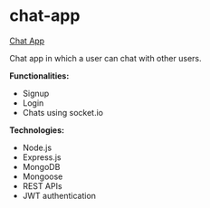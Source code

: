 # chat-app

[Chat App](https://chat-app-blik.onrender.com)

Chat app in which a user can chat with other users.

**Functionalities:**
- Signup
- Login
- Chats using socket.io

**Technologies:**
- Node.js
- Express.js
- MongoDB
- Mongoose
- REST APIs
- JWT authentication
```